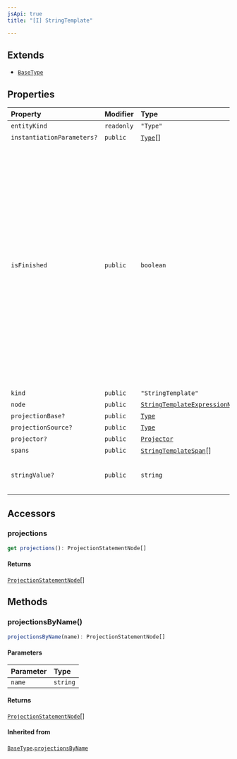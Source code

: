 ```yaml
---
jsApi: true
title: "[I] StringTemplate"

---
```

## Extends

- [`BaseType`](BaseType.md)

## Properties

| Property | Modifier | Type | Description | Overrides | Inherited from |
| :------ | :------ | :------ | :------ | :------ | :------ |
| `entityKind` | `readonly` | `"Type"` | - | [`BaseType`](BaseType.md).`entityKind` | [`BaseType`](BaseType.md).`entityKind` |
| `instantiationParameters?` | `public` | [`Type`](../type-aliases/Type.md)[] | - | [`BaseType`](BaseType.md).`instantiationParameters` | [`BaseType`](BaseType.md).`instantiationParameters` |
| `isFinished` | `public` | `boolean` | <p>Reflect if a type has been finished(Decorators have been called). There is multiple reasons a type might not be finished:</p><ul><li>a template declaration will not</li><li>a template instance that argument that are still template parameters</li><li>a template instance that is only partially instantiated(like a templated operation inside a templated interface)</li></ul> | [`BaseType`](BaseType.md).`isFinished` | [`BaseType`](BaseType.md).`isFinished` |
| `kind` | `public` | `"StringTemplate"` | - | [`BaseType`](BaseType.md).`kind` | [`BaseType`](BaseType.md).`kind` |
| `node` | `public` | [`StringTemplateExpressionNode`](StringTemplateExpressionNode.md) | - | [`BaseType`](BaseType.md).`node` | [`BaseType`](BaseType.md).`node` |
| `projectionBase?` | `public` | [`Type`](../type-aliases/Type.md) | - | [`BaseType`](BaseType.md).`projectionBase` | [`BaseType`](BaseType.md).`projectionBase` |
| `projectionSource?` | `public` | [`Type`](../type-aliases/Type.md) | - | [`BaseType`](BaseType.md).`projectionSource` | [`BaseType`](BaseType.md).`projectionSource` |
| `projector?` | `public` | [`Projector`](Projector.md) | - | [`BaseType`](BaseType.md).`projector` | [`BaseType`](BaseType.md).`projector` |
| `spans` | `public` | [`StringTemplateSpan`](../type-aliases/StringTemplateSpan.md)[] | - | - | - |
| `stringValue?` | `public` | `string` | If the template can be render as as string this is the string value | - | - |

## Accessors

### projections

```ts
get projections(): ProjectionStatementNode[]
```

#### Returns

[`ProjectionStatementNode`](ProjectionStatementNode.md)[]

## Methods

### projectionsByName()

```ts
projectionsByName(name): ProjectionStatementNode[]
```

#### Parameters

| Parameter | Type |
| :------ | :------ |
| `name` | `string` |

#### Returns

[`ProjectionStatementNode`](ProjectionStatementNode.md)[]

#### Inherited from

[`BaseType`](BaseType.md).[`projectionsByName`](BaseType.md#projectionsbyname)
